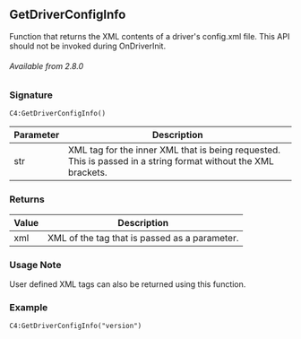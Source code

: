 ## GetDriverConfigInfo

Function that returns the XML contents of a driver's config.xml file. This API should not be invoked during OnDriverInit.

###### Available from 2.8.0


### Signature

`C4:GetDriverConfigInfo()`


| Parameter | Description |
| --- | --- |
| str | XML tag for the inner XML that is being requested. This is passed in a string format without the XML brackets. |


### Returns

| Value| Description |
| --- | --- |
| xml | XML of the tag that is passed as a parameter.


### Usage Note

User defined XML tags can also be returned using this function.


### Example

`C4:GetDriverConfigInfo("version")`